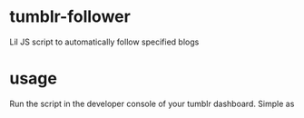 # tumblr-follower
Lil JS script to automatically follow specified blogs

# usage
Run the script in the developer console of your tumblr dashboard. Simple as

